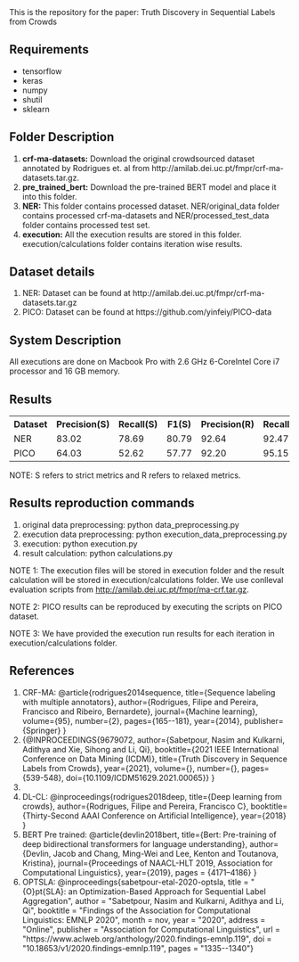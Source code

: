 <html>
<head>This is the repository for the paper: Truth Discovery in Sequential Labels from Crowds</head>

<h2> Requirements </h2>
 <ul>
  <li>tensorflow</li>
  <li>keras</li>
  <li>numpy</li>
  <li>shutil</li>
  <li>sklearn</li>
</ul> 

<h2>Folder Description</h2>
 <ol>
  <li><strong>crf-ma-datasets:</strong> Download the original crowdsourced dataset annotated by Rodrigues et. al from http://amilab.dei.uc.pt/fmpr/crf-ma-datasets.tar.gz. </li>
  <li><strong>pre_trained_bert:</strong> Download the pre-trained BERT model and place it into this folder.</li>
  <li><strong>NER:</strong> This folder contains processed dataset. NER/original_data folder contains processed crf-ma-datasets and NER/processed_test_data folder contains processed test set.</li>
  <li><strong>execution:</strong> All the execution results are stored in this folder. execution/calculations folder contains iteration wise results.</li>
</ol> 

<h2>Dataset details</h2>
<ol>
    <li>NER: Dataset can be found at http://amilab.dei.uc.pt/fmpr/crf-ma-datasets.tar.gz</li>
    <li>PICO: Dataset can be found at https://github.com/yinfeiy/PICO-data</li>
</ol>

<h2>System Description</h2>
All executions are done on Macbook Pro with 2.6 GHz 6-CoreIntel Core i7 processor and 16 GB memory.

<h2>Results</h2>

 <table style="width:100%">
  <tr>
    <th>Dataset</th>
    <th>Precision(S)</th>
    <th>Recall(S)</th>
    <th>F1(S)</th>
    <th>Precision(R)</th>
    <th>Recall(R)</th>
    <th>F1(R)</th>
  </tr>
  <tr>
    <td>NER</td>
    <td>83.02</td>
    <td>78.69</td>
    <td>80.79</td>
    <td>92.64</td>
    <td>92.47</td>
    <td>91.63</td>
  </tr>
  <tr>
    <td>PICO</td>
    <td>64.03</td>
    <td>52.62</td>
    <td>57.77</td>
    <td>92.20</td>
    <td>95.15</td>
    <td>93.65</td>
  </tr>
</table> 
NOTE: S refers to strict metrics and R refers to relaxed metrics.
<h2>Results reproduction commands</h2>
<ol>
    <li>original data preprocessing: python data_preprocessing.py</li>
    <li>execution data preprocessing: python execution_data_preprocessing.py</li>
    <li>execution: python execution.py</li>
    <li>result calculation: python calculations.py</li>
</ol>

NOTE 1: The execution files will be stored in execution folder and the result calculation will be stored in execution/calculations folder. We use conlleval evaluation scripts from  http://amilab.dei.uc.pt/fmpr/ma-crf.tar.gz.

NOTE 2: PICO results can be reproduced by executing the scripts on PICO dataset.

NOTE 3: We have provided the execution run results for each iteration in execution/calculations folder.

<h2>References</h2>
<ol> <li>CRF-MA: 
@article{rodrigues2014sequence,
  title={Sequence labeling with multiple annotators},
  author={Rodrigues, Filipe and Pereira, Francisco and Ribeiro, Bernardete},
  journal={Machine learning},
  volume={95},
  number={2},
  pages={165--181},
  year={2014},
  publisher={Springer}
}</li>
 
 <li>{@INPROCEEDINGS{9679072,
  author={Sabetpour, Nasim and Kulkarni, Adithya and Xie, Sihong and Li, Qi},
  booktitle={2021 IEEE International Conference on Data Mining (ICDM)}, 
  title={Truth Discovery in Sequence Labels from Crowds}, 
  year={2021},
  volume={},
  number={},
  pages={539-548},
  doi={10.1109/ICDM51629.2021.00065}}
  }<li>
 
<li>DL-CL: @inproceedings{rodrigues2018deep,
  title={Deep learning from crowds},
  author={Rodrigues, Filipe and Pereira, Francisco C},
  booktitle={Thirty-Second AAAI Conference on Artificial Intelligence},
  year={2018}
}</li>
 
<li>BERT Pre trained: @article{devlin2018bert,
  title={Bert: Pre-training of deep bidirectional transformers for language understanding},
  author={Devlin, Jacob and Chang, Ming-Wei and Lee, Kenton and Toutanova, Kristina},
  journal={Proceedings of NAACL-HLT 2019, Association for Computational Linguistics},
  year={2019},
  pages = {4171–4186}
}</li>
 
<li>OPTSLA: @inproceedings{sabetpour-etal-2020-optsla,
    title = "{O}pt{SLA}: an Optimization-Based Approach for Sequential Label Aggregation",
    author = "Sabetpour, Nasim  and
      Kulkarni, Adithya  and
      Li, Qi",
    booktitle = "Findings of the Association for Computational Linguistics: EMNLP 2020",
    month = nov,
    year = "2020",
    address = "Online",
    publisher = "Association for Computational Linguistics",
    url = "https://www.aclweb.org/anthology/2020.findings-emnlp.119",
    doi = "10.18653/v1/2020.findings-emnlp.119",
    pages = "1335--1340"}
</li>
</ol>


</html>


